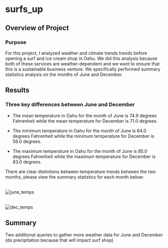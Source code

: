 # surfs_up

## Overview of Project

### Purpose
For this project, I analyzed weather and climate trends trends before opening a surf and ice cream shop in Oahu. We did this analysis because both of these services are weather-dependent and we want to ensure that this is a sustainable business venture. We specifically performed summary statistics analysis on the months of June and December. 

## Results

### Three key differences between June and December
 
- The mean temperature in Oahu for the month of June is 74.9 degrees Fahrenheit while the mean temperature for December is 71.0 degrees.

- The minimum temperature in Oahu for the month of June is 64.0 degrees Fahrenheit while the minimum temperature for December is 56.0 degrees.

- The maximum temperature in Oahu for the month of June is 85.0 degrees Fahrenheit while the maximum temperature for December is 83.0 degrees.

There are clear distintions between temperature trends between the two months, please view the summary statistics for each month below: 

<br/> ![june_temps](june_temps.png) 


<br/> ![dec_temps](dec_temps.png) 

## Summary 
Two additional queries to gather more weather data for June and December 
(do precipitation because that will impact surf shop)
